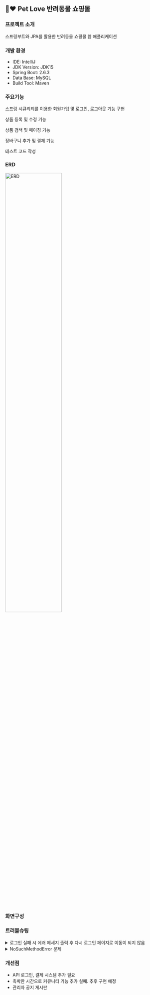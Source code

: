## 🐶❤ Pet Love 반려동물 쇼핑몰

### 프로젝트 소개
스프링부트와 JPA를 활용한 반려동물 쇼핑몰 웹 애플리케이션


### 개발 환경 
- IDE: IntelliJ
- JDK Version: JDK15
- Spring Boot: 2.6.3
- Data Base: MySQL
- Build Tool: Maven

### 주요기능

스프링 시큐리티를 이용한 회원가입 및 로그인, 로그아웃 기능 구현

상품 등록 및 수정 기능

상품 검색 및 페이징 기능

장바구니 추가 및 결제 기능

테스트 코드 작성

### ERD
<img width="60%" alt="ERD" src="![ss](https://user-images.githubusercontent.com/65703902/162138223-3b203c26-dc15-4640-a209-ae5f53014c12.JPG)
">

### 화면구성


### 트러블슈팅

<details>
<summary>로그인 실패 시 에러 메세지 출력 후 다시 로그인 페이지로 이동이 되지 않음</summary>
<div markdown="1">       
<br>
  
  ✔  <b>해결방법</b>
  
  ![image](https://user-images.githubusercontent.com/65703902/162134535-92ab14b9-06cc-490b-b5dc-76a26cdfda11.png)
  
기존에는 ajax 요청만 고려해서 UNAUTHORIZED 에러를 반환하도록 하였는데, ajax의 경우 request header에 XMLHttpRequest 라는 값이 세팅돼서 나옴. 그럴 경우만 UNAUTHORIZED 에러를 반환하고, 나머지 경우는 로그인 페이지로 리다이렉트 해줘야 함.

</div>
</details>

<details>
<summary>NoSuchMethodError 문제</summary>
<div markdown="1">       
<br>
  
  members/new를 실행 시

```

Cannot render error page for request [/members/new] and exception [org.thymeleaf.context.IWebContext.getExchange()Lorg/thymeleaf/web/IWebExchange;] as the response has already been committed. As a result, the response may have the wrong status code.

```

member/login 실행 시

```
Servlet.service() for servlet [dispatcherServlet] in context with path [] threw exception [Handler processing failed; nested exception is java.lang.NoSuchMethodError: org.thymeleaf.context.IWebContext.getExchange()Lorg/thymeleaf/web/IWebExchange;] with root cause

```
  
✔  <b>해결방법</b>
  
  버전 문제.  build.gradle에서 implementation 'org.thymeleaf.extras:thymeleaf-extras-springsecurity5' 으로 implementation
  
</div>
</details>

### 개선점

- API 로그인, 결제 시스템 추가 필요
- 촉박한 시간으로 커뮤니티 기능 추가 실패. 추후 구현 예정
- 관리자 공지 게시판

